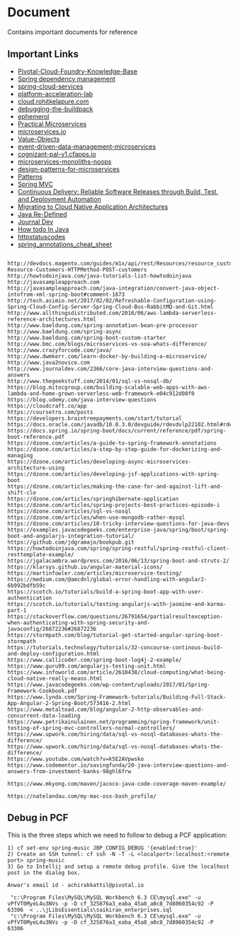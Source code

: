 # Document
Contains important documents for reference

## Important Links
- [Pivotal-Cloud-Foundry-Knowledge-Base](https://discuss.pivotal.io/hc/en-us/categories/200072648-Pivotal-Cloud-Foundry-Knowledge-Base)
- [Spring dependency management](https://gist.github.com/tygern/7ae839d0165e7f2bd141402654dc8966)
- [spring-cloud-services](https://docs.pivotal.io/spring-cloud-services/common/client-dependencies.html)
- [platform-acceleration-lab](https://platform-acceleration-lab-links-v1.cfapps.io/)
- [cloud.rohitkelapure.com](http://cloud.rohitkelapure.com/2016/10/snap-analysis-of-applications.html)
- [debugging-the-buildpack](https://github.com/cloudfoundry/java-buildpack/blob/master/docs/debugging-the-buildpack.md)
- [ephemerol](https://github.com/Pivotal-Field-Engineering/ephemerol)
- [Practical Microservices](https://docs.google.com/document/d/1WU7pKwW-Sx5Wrc0pQoM7r4vrSanXa2VcrQ1F6siCwvY/edit#heading=h.xvv6bc2hme7d)
- [microservices.io](http://microservices.io/index.html)
- [Value-Objects](https://www.infoq.com/presentations/Value-Objects-Dan-Bergh-Johnsson)
- [event-driven-data-management-microservices](https://www.nginx.com/blog/event-driven-data-management-microservices/)
- [cognizant-pal-v1.cfapps.io](https://cognizant-pal-v1.cfapps.io)
- [microservices-monoliths-noops](http://blog.arungupta.me/microservices-monoliths-noops/)
- [design-patterns-for-microservices](https://azure.microsoft.com/en-in/blog/design-patterns-for-microservices/)
- [Patterns](https://docs.microsoft.com/en-us/azure/architecture/patterns/)
- [Spring MVC](https://www.javatpoint.com/spring-3-mvc-tutorial)
- [Continuous Delivery: Reliable Software Releases through Build, Test, and Deployment Automation](http://www.synchronit.com/downloads/Continuous%20Delivery%20-%20Reliable%20Software%20Releases%20Through%20Build,%20Test%20And%20Deployment%20Automation.pdf)
- [Migrating to Cloud Native Application Architectures](https://download3.vmware.com/vmworld/2015/downloads/oreilly-cloud-native-archx.pdf)
- [Java Re-Defined](http://www.java-redefined.com/2013/08/java-collections-internal-working.html)
- [Journal Dev](http://www.journaldev.com/2888/spring-tutorial-spring-core-tutorial)
- [How todo In Java](http://howtodoinjava.com/)
- [httpstatuscodes](http://www.restapitutorial.com/httpstatuscodes.html)
- [spring_annotations_cheat_sheet](http://files.zeroturnaround.com/pdf/zt_spring_annotations_cheat_sheet.pdf)

```text

http://devdocs.magento.com/guides/m1x/api/rest/Resources/resource_customers.html#RESTAPI-Resource-Customers-HTTPMethod-POST-customers
http://howtodoinjava.com/java-tutorials-list-howtodoinjava 
http://javasampleapproach.com
http://javasampleapproach.com/java-integration/convert-java-object-intofrom-xml-spring-boot#comment-1673
http://tech.asimio.net/2017/02/02/Refreshable-Configuration-using-Spring-Cloud-Config-Server-Spring-Cloud-Bus-RabbitMQ-and-Git.html
http://www.allthingsdistributed.com/2016/06/aws-lambda-serverless-reference-architectures.html
http://www.baeldung.com/spring-annotation-bean-pre-processor
http://www.baeldung.com/spring-async
http://www.baeldung.com/spring-boot-custom-starter
http://www.bmc.com/blogs/microservices-vs-soa-whats-difference/
http://www.crazyforcode.com/java/
http://www.dwmkerr.com/learn-docker-by-building-a-microservice/
http://www.java2novice.com
http://www.journaldev.com/2366/core-java-interview-questions-and-answers
http://www.thegeekstuff.com/2014/01/sql-vs-nosql-db/
https://blog.mitocgroup.com/building-scalable-web-apps-with-aws-lambda-and-home-grown-serverless-web-framework-e04c912d08f0
https://blog.udemy.com/java-interview-questions
https://cloudcraft.co/app
https://coursetro.com/posts
https://developers.braintreepayments.com/start/tutorial
https://docs.oracle.com/javadb/10.8.3.0/devguide/rdevdvlp22102.html#rdevdvlp22102
https://docs.spring.io/spring-boot/docs/current/reference/pdf/spring-boot-reference.pdf
https://dzone.com/articles/a-guide-to-spring-framework-annotations
https://dzone.com/articles/a-step-by-step-guide-for-dockerizing-and-managing
https://dzone.com/articles/developing-async-microservices-architecture-using
https://dzone.com/articles/developing-jsf-applications-with-spring-boot
https://dzone.com/articles/making-the-case-for-and-against-lift-and-shift-clo
https://dzone.com/articles/springhibernate-application
https://dzone.com/articles/spring-projects-best-practices-episode-i
https://dzone.com/articles/sql-vs-nosql
https://dzone.com/articles/when-use-mongodb-rather-mysql
https://dzone.com/articles/10-tricky-interview-questions-for-java-devs
https://examples.javacodegeeks.com/enterprise-java/spring/boot/spring-boot-and-angularjs-integration-tutorial/
https://github.com/jdgramajo/bookpub.git
https://howtodoinjava.com/spring/spring-restful/spring-restful-client-resttemplate-example/
https://jgalacambra.wordpress.com/2016/06/13/spring-boot-and-struts-2/
https://klarsys.github.io/angular-material-icons/
https://martinfowler.com/articles/microservice-testing/
https://medium.com/@amcdnl/global-error-handling-with-angular2-6b992bdfb59c
https://scotch.io/tutorials/build-a-spring-boot-app-with-user-authentication
https://scotch.io/tutorials/testing-angularjs-with-jasmine-and-karma-part-1
https://stackoverflow.com/questions/26791654/partialresultexception-when-authenticating-with-spring-security-and-javaconfig/26872236#26872236
https://stormpath.com/blog/tutorial-get-started-angular-spring-boot-stormpath
https://tutorials.technology/tutorials/32-concourse-continous-build-and-deploy-configuration.html
https://www.callicoder.com/spring-boot-log4j-2-example/
https://www.guru99.com/angularjs-testing-unit.html
https://www.infoworld.com/article/2610438/cloud-computing/what-being-cloud-native-really-means.html
https://www.javacodegeeks.com/wp-content/uploads/2017/01/Spring-Framework-Cookbook.pdf
https://www.lynda.com/Spring-Framework-tutorials/Building-Full-Stack-App-Angular-2-Spring-Boot/573416-2.html
https://www.metaltoad.com/blog/angular-2-http-observables-and-concurrent-data-loading
https://www.petrikainulainen.net/programming/spring-framework/unit-testing-of-spring-mvc-controllers-normal-controllers/
https://www.upwork.com/hiring/data/sql-vs-nosql-databases-whats-the-difference/
https://www.upwork.com/hiring/data/sql-vs-nosql-databases-whats-the-difference/
https://www.youtube.com/watch?v=k5E2AVpwsko
https://www.codementor.io/savingfunda/20-java-interview-questions-and-answers-from-investment-banks-98ghl6frw

https://www.mkyong.com/maven/jacoco-java-code-coverage-maven-example/

https://natelandau.com/my-mac-osx-bash_profile/
```

## Debug in PCF
This is the three steps which we need to follow to debug a PCF application:
```
1) cf set-env spring-music JBP_CONFIG_DEBUG '{enabled:true}'
2) Create an SSH tunnel: cf ssh -N -T -L <localport>:localhost:<remote port> spring-music
3) Go to Intellij and setup a remote debug profile. Give the localhost post in the dialog box.
```
```
Anwar's email id - achirakkattil@pivotal.io
```

```
 "c:\Program Files\MySQL\MySQL Workbench 6.3 CE\mysql.exe" -u vPfVT0MyeL4u3NVs -p -D cf_325876a3_eaba_45a8_a0c8_7d8060354c92 -P 63306  < ..\jLibsEssentials\saikiran_enterprises.sql
 "c:\Program Files\MySQL\MySQL Workbench 6.3 CE\mysql.exe" -u vPfVT0MyeL4u3NVs -p -D cf_325876a3_eaba_45a8_a0c8_7d8060354c92 -P 63306
 ```
